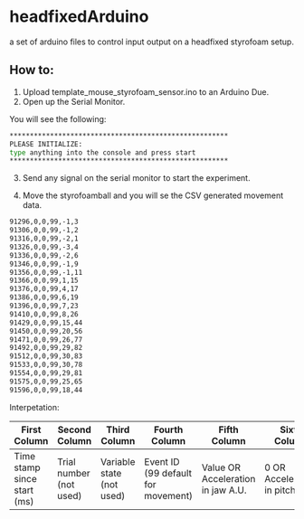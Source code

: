 # headfixedArduino
a set of arduino files to control input output on a headfixed styrofoam setup.

## How to:

1) Upload template_mouse_styrofoam_sensor.ino to an Arduino Due.
2) Open up the Serial Monitor.

You will see the following:
```bash
******************************************************
PLEASE INITIALIZE:
type anything into the console and press start
******************************************************
```
3) Send any signal on the serial monitor to start the experiment.

4) Move the styrofoamball and you will se the CSV generated movement data.
```bash
91296,0,0,99,-1,3
91306,0,0,99,-1,2
91316,0,0,99,-2,1
91326,0,0,99,-3,4
91336,0,0,99,-2,6
91346,0,0,99,-1,9
91356,0,0,99,-1,11
91366,0,0,99,1,15
91376,0,0,99,4,17
91386,0,0,99,6,19
91396,0,0,99,7,23
91410,0,0,99,8,26
91429,0,0,99,15,44
91450,0,0,99,20,56
91471,0,0,99,26,77
91492,0,0,99,29,82
91512,0,0,99,30,83
91533,0,0,99,30,78
91554,0,0,99,29,81
91575,0,0,99,25,65
91596,0,0,99,18,44
```

Interpetation:

| First Column  | Second Column | Third Column |  Fourth Column |  Fifth Column | Sixth Column |
| ------------- | ------------- | ------------- | ------------- | ------------- | ------------- |
| Time stamp since start (ms)  | Trial number (not used)  | Variable state (not used)  | Event ID (99 default for movement)  | Value OR Acceleration in jaw A.U.  | 0 OR Acceleration in pitch  |

